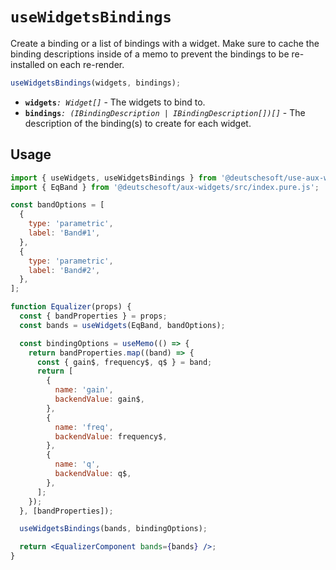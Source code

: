 # `useWidgetsBindings`

Create a binding or a list of bindings with a widget. Make sure to cache the binding descriptions
inside of a memo to prevent the bindings to be re-installed on each re-render.

```ts
useWidgetsBindings(widgets, bindings);
```

- **`widgets`**_`: Widget[]`_ - The widgets to bind to.
- **`bindings`**_`: (IBindingDescription | IBindingDescription[])[]`_ - The
  description of the binding(s) to create for each widget.

## Usage

```jsx
import { useWidgets, useWidgetsBindings } from '@deutschesoft/use-aux-widgets';
import { EqBand } from '@deutschesoft/aux-widgets/src/index.pure.js';

const bandOptions = [
  {
    type: 'parametric',
    label: 'Band#1',
  },
  {
    type: 'parametric',
    label: 'Band#2',
  },
];

function Equalizer(props) {
  const { bandProperties } = props;
  const bands = useWidgets(EqBand, bandOptions);

  const bindingOptions = useMemo(() => {
    return bandProperties.map((band) => {
      const { gain$, frequency$, q$ } = band;
      return [
        {
          name: 'gain',
          backendValue: gain$,
        },
        {
          name: 'freq',
          backendValue: frequency$,
        },
        {
          name: 'q',
          backendValue: q$,
        },
      ];
    });
  }, [bandProperties]);

  useWidgetsBindings(bands, bindingOptions);

  return <EqualizerComponent bands={bands} />;
}
```
